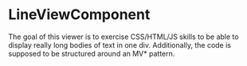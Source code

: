 LineViewComponent
=================

The goal of this viewer is to exercise CSS/HTML/JS skills to be able to display really long bodies of text in one div.
Additionally, the code is supposed to be structured around an MV* pattern.
